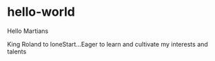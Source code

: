 # hello-world

Hello Martians

King Roland to loneStart...Eager to learn and cultivate my interests and talents
